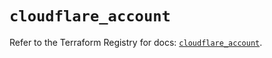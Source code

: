 # `cloudflare_account`

Refer to the Terraform Registry for docs: [`cloudflare_account`](https://registry.terraform.io/providers/cloudflare/cloudflare/4.33.0/docs/resources/account).
